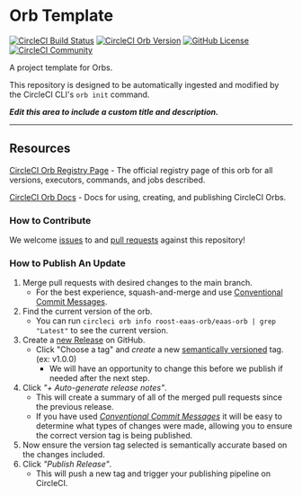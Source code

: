 # Orb Template


[![CircleCI Build Status](https://circleci.com/gh/roost-io/eaas-orb.svg?style=shield "CircleCI Build Status")](https://circleci.com/gh/roost-io/eaas-orb) [![CircleCI Orb Version](https://badges.circleci.com/orbs/roost-eaas-orb/eaas-orb.svg)](https://circleci.com/orbs/registry/orb/roost-eaas-orb/eaas-orb) [![GitHub License](https://img.shields.io/badge/license-MIT-lightgrey.svg)](https://raw.githubusercontent.com/roost-io/eaas-orb/master/LICENSE) [![CircleCI Community](https://img.shields.io/badge/community-CircleCI%20Discuss-343434.svg)](https://discuss.circleci.com/c/ecosystem/orbs)


A project template for Orbs.

This repository is designed to be automatically ingested and modified by the CircleCI CLI's `orb init` command.

_**Edit this area to include a custom title and description.**_

---

## Resources
[CircleCI Orb Registry Page](https://circleci.com/orbs/registry/orb/roost-eaas-orb/eaas-orb) - The official registry page of this orb for all versions, executors, commands, and jobs described.

[CircleCI Orb Docs](https://circleci.com/docs/2.0/orb-intro/#section=configuration) - Docs for using, creating, and publishing CircleCI Orbs.

### How to Contribute
We welcome [issues](https://github.com/roost-io/eaas-orb/issues) to and [pull requests](https://github.com/roost-io/eaas-orb/pulls) against this repository!

### How to Publish An Update
1. Merge pull requests with desired changes to the main branch.
    - For the best experience, squash-and-merge and use [Conventional Commit Messages](https://conventionalcommits.org/).
2. Find the current version of the orb.
    - You can run `circleci orb info roost-eaas-orb/eaas-orb | grep "Latest"` to see the current version.
3. Create a [new Release](https://github.com/roost-io/eaas-orb/releases/new) on GitHub.
    - Click "Choose a tag" and _create_ a new [semantically versioned](http://semver.org/) tag. (ex: v1.0.0)
      - We will have an opportunity to change this before we publish if needed after the next step.
4.  Click _"+ Auto-generate release notes"_.
    - This will create a summary of all of the merged pull requests since the previous release.
    - If you have used _[Conventional Commit Messages](https://conventionalcommits.org/)_ it will be easy to determine what types of changes were made, allowing you to ensure the correct version tag is being published.
5. Now ensure the version tag selected is semantically accurate based on the changes included.
6. Click _"Publish Release"_.
    - This will push a new tag and trigger your publishing pipeline on CircleCI.
